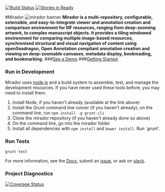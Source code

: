 [![Build Status](https://travis-ci.org/ProjectMirador/mirador.svg?branch=master)](https://travis-ci.org/ProjectMirador/mirador?branch=master)
[![Stories in Ready](https://badge.waffle.io/ProjectMirador/mirador.svg?label=ready&title=Ready)](http://waffle.io/iiif/mirador)

#Mirador
![mirador banner](http://projectmirador.github.io/mirador/img/banner.jpg)
**Mirador is a multi-repository, configurable, extensible, and easy-to-integrate viewer and annotation creation and comparison environment for IIIF resources, ranging from deep-zooming artwork, to complex manuscript objects. It provides a tiling windowed environment for comparing multiple image-based resources, synchronised structural and visual navigation of content using openSeadragon, Open Annotation compliant annotation creation and viewing on deep-zoomable canvases, metadata display, bookreading, and bookmarking.**
###[See a Demo](http://projectmirador.org/demo/)
###[Getting Started](http://projectmirador.org/docs/getting-started.html)

### Run in Development
Mirador uses [node.js](http://nodejs.org/) and a build system to assemble, test, and manage the development resources. If you have never used these tools before, you may need to install them.

 1. Install Node, if you haven't already (available at the link above)  
 2. Install the Grunt command line runner (if you haven't already); on the command line, run `npm install -g grunt-cli`  
 3. Clone the mirador repository (if you haven't already done so above)
 4. On the command line, go into the mirador folder
 5. Install all dependencies with `npm install` and `bower install`. Run `grunt'.
 
### Run Tests
`grunt test`

For more information, see the [Docs](http://projectmirador.org/docs/getting-started.html), submit an [issue](https://github.com/projectmirador/mirador/issues), or ask on [slack](http://bit.ly/iiif-slack).

### Project Diagnostics
 [![Coverage Status](https://coveralls.io/repos/github/ProjectMirador/mirador/badge.svg?branch=master&upToDate=true)](https://coveralls.io/github/ProjectMirador/mirador?branch=master&upToDate=true)
